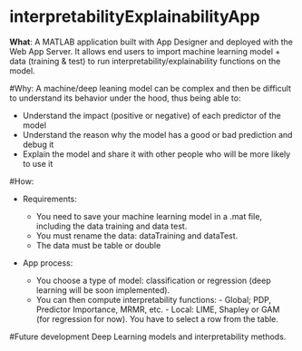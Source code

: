 # interpretabilityExplainabilityApp

**What**:
A MATLAB application built with App Designer and deployed with the Web App Server.
It allows end users to import machine learning model + data (training & test) to run interpretability/explainability functions on the model.

#Why:
A machine/deep leaning model can be complex and then be difficult to understand its behavior under the hood, thus being able to:
- Understand the impact (positive or negative) of each predictor of the model
- Understand the reason why the model has a good or bad prediction and debug it
- Explain the model and share it with other people who will be more likely to use it

#How:
- Requirements:
  - You need to save your machine learning model in a .mat file, including the data training and data test. 
  - You must rename the data: dataTraining and dataTest.
  - The data must be table or double

- App process:
  - You choose a type of model: classification or regression (deep learning will be soon implemented).
  - You can then compute interpretability functions:
        - Global; PDP, Predictor Importance, MRMR, etc.
        - Local: LIME, Shapley or GAM (for regression for now). You have to select a row from the table.  

#Future development
Deep Learning models and interpretability methods.
